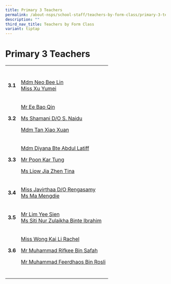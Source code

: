 ```yaml
---
title: Primary 3 Teachers
permalink: /about-nsps/school-staff/teachers-by-form-class/primary-3-teachers/
description: ""
third_nav_title: Teachers by Form Class
variant: tiptap
---
```

<h1>Primary 3 Teachers</h1>
<table style="minWidth: 50px">
<colgroup>
<col>
<col>
</colgroup>
<tbody>
<tr>
<th rowspan="1" colspan="1">
<p></p>
</th>
<th rowspan="1" colspan="1">
<p></p>
</th>
</tr>
<tr>
<td rowspan="1" colspan="1">
<p><strong>3.1</strong>
</p>
</td>
<td rowspan="1" colspan="1">
<p><a href="mailto:neo_bee_lin@schools.gov.sg" rel="noopener noreferrer nofollow" target="_blank">Mdm Neo Bee Lin</a>
<br><a href="mailto:xu_yumei@schools.gov.sg" rel="noopener noreferrer nofollow" target="_blank">Miss Xu Yumei</a>
</p>
</td>
</tr>
<tr>
<td rowspan="1" colspan="1">
<p><strong>3.2</strong>
</p>
</td>
<td rowspan="1" colspan="1">
<p><a href="mailto:ee_bao_qin@schools.gov.sg" rel="noopener noreferrer nofollow" target="_blank">Mr Ee Bao Qin</a>
</p>
<p><a href="mailto:shamani_sithananthan_naidu@schools.gov.sg" rel="noopener noreferrer nofollow" target="_blank">Ms Shamani D/O S. Naidu</a>
</p>
<p><a href="mailto:Tan_Xiao_Xuan_A@schools.gov.sg" rel="noopener nofollow" target="_blank">Mdm Tan Xiao Xuan</a>
</p>
</td>
</tr>
<tr>
<td rowspan="1" colspan="1">
<p><strong>3.3</strong>
</p>
</td>
<td rowspan="1" colspan="1">
<p><a href="mailto:diyana_abdul_latiff@schools.gov.sg" rel="noopener noreferrer nofollow" target="_blank">Mdm Diyana Bte Abdul Latiff</a>
</p>
<p><a href="mailto:poon_kar_tung@schools.gov.sg" rel="noopener noreferrer nofollow" target="_blank">Mr Poon Kar Tung</a>
</p>
<p><a href="mailto:Liow_Jia_Zhen@schools.gov.sg" rel="noopener nofollow" target="_blank">Ms Liow Jia Zhen Tina</a>
</p>
</td>
</tr>
<tr>
<td rowspan="1" colspan="1">
<p><strong>3.4</strong>
</p>
</td>
<td rowspan="1" colspan="1">
<p><a href="mailto:javirthaa_rengasamy@schools.gov.sg" rel="noopener noreferrer nofollow" target="_blank">Miss Javirthaa D/O Rengasamy</a>
<br><a href="mailto:ma_meng_die@schools.gov.sg" rel="noopener noreferrer nofollow" target="_blank">Ms Ma Mengdie</a>
</p>
</td>
</tr>
<tr>
<td rowspan="1" colspan="1">
<p><strong>3.5</strong>
</p>
</td>
<td rowspan="1" colspan="1">
<p><a href="mailto:lim_yee_sien@schools.gov.sg" rel="noopener noreferrer nofollow" target="_blank">Mr Lim Yee Sien</a>
<br><a href="mailto:siti_nur_zulaikha_ibrahim@schools.gov.sg" rel="noopener noreferrer nofollow" target="_blank">Ms Siti Nur Zulaikha Binte Ibrahim</a>
</p>
</td>
</tr>
<tr>
<td rowspan="1" colspan="1">
<p><strong>3.6</strong>
</p>
</td>
<td rowspan="1" colspan="1">
<p><a href="mailto:wong_kai_li_rachel@schools.gov.sg" rel="noopener noreferrer nofollow" target="_blank">Miss Wong Kai Li Rachel</a>
</p>
<p><a href="mailto:Muhammad_Rifkee_Safah_A@schools.gov.sg" rel="noopener nofollow" target="_blank">Mr Muhammad Rifkee Bin Safah</a>
</p>
<p><a href="mailto:Muhammad_Feerdhaos_Rosli@schools.gov.sg" rel="noopener nofollow" target="_blank">Mr Muhammad Feerdhaos Bin Rosli</a>
</p>
</td>
</tr>
<tr>
<td rowspan="1" colspan="1">
<p></p>
</td>
<td rowspan="1" colspan="1">
<p></p>
</td>
</tr>
</tbody>
</table>
<p></p>